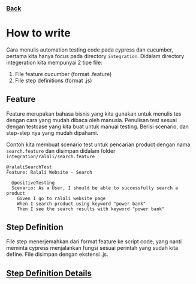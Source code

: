 ### [Back](../)

# How to write

Cara menulis automation testing code pada cypress dan cucumber, pertama kita hanya focus pada directory `integration`.
Didalam directory integeration kita mempunyai 2 tipe file:

1. File feature cucumber (format .feature)
2. File step definitions (format .js)

## Feature
Feature merupakan bahasa bisnis yang kita gunakan untuk menulis tes dengan cara yang mudah dibaca oleh manusia.
Penulisan test sesuai dengan testcase yang kita buat untuk manual testing. Berisi scenario, dan step-step nya yang mudah dipahami.

Contoh kita membuat scenario test untuk pencarian product dengan nama `search.feature` dan disimpan didalam folder `integration/ralali/search.feature`

```gherkin
@ralaliSearchTest
Feature: Ralali Website - Search

  @positiveTesting
  Scenario: As a User, I should be able to successfully search a product
    Given I go to ralali website page
    When I search product using keyword "power bank"
    Then I see the search results with keyword "power bank"
```

## Step Definition
File step menerjemahkan dari format feature ke script code, yang nanti meminta cypress menjalankan fungsi sesuai perintah yang sudah kita define. File disimpan dengan ekstensi .js.

## [Step Definition Details](Step_Definition.md)
